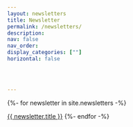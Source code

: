 ```yaml
---
layout: newsletters
title: Newsletter
permalink: /newsletters/
description: 
nav: false
nav_order: 
display_categories: [""]
horizontal: false




---
```


{%- for newsletter in site.newsletters -%}

   <a href="{{ newsletter.url | relative_url }}"> {{ newsletter.title }}</a>
{%- endfor -%}
